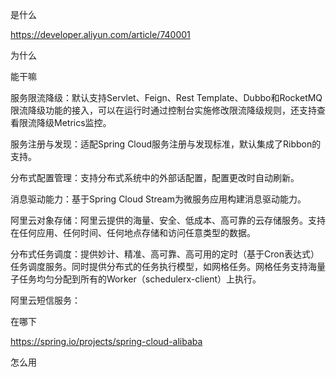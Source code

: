 是什么

https://developer.aliyun.com/article/740001



为什么



能干嘛

服务限流降级：默认支持Servlet、Feign、Rest Template、Dubbo和RocketMQ限流降级功能的接入，可以在运行时通过控制台实施修改限流降级规则，还支持查看限流降级Metrics监控。

服务注册与发现：适配Spring Cloud服务注册与发现标准，默认集成了Ribbon的支持。

分布式配置管理：支持分布式系统中的外部话配置，配置更改时自动刷新。

消息驱动能力：基于Spring Cloud Stream为微服务应用构建消息驱动能力。

阿里云对象存储：阿里云提供的海量、安全、低成本、高可靠的云存储服务。支持在任何应用、任何时间、任何地点存储和访问任意类型的数据。

分布式任务调度：提供妙计、精准、高可靠、高可用的定时（基于Cron表达式）任务调度服务。同时提供分布式的任务执行模型，如网格任务。网格任务支持海量子任务均匀分配到所有的Worker（schedulerx-client）上执行。

阿里云短信服务：



在哪下

https://spring.io/projects/spring-cloud-alibaba





怎么用



